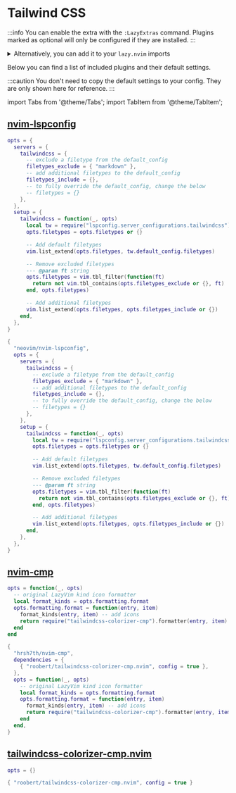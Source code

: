 # Tailwind CSS

<!-- plugins:start -->

:::info
You can enable the extra with the `:LazyExtras` command.
Plugins marked as optional will only be configured if they are installed.
:::

<details>
<summary>Alternatively, you can add it to your <code>lazy.nvim</code> imports</summary>

```lua title="lua/config/lazy.lua" {4}
require("lazy").setup({
  spec = {
    { "LazyVim/LazyVim", import = "lazyvim.plugins" },
    { import = "lazyvim.plugins.extras.lang.tailwind" },
    { import = "plugins" },
  },
})
```

</details>

Below you can find a list of included plugins and their default settings.

:::caution
You don't need to copy the default settings to your config.
They are only shown here for reference.
:::

import Tabs from '@theme/Tabs';
import TabItem from '@theme/TabItem';

## [nvim-lspconfig](https://github.com/neovim/nvim-lspconfig)

<Tabs>

<TabItem value="opts" label="Options">

```lua
opts = {
  servers = {
    tailwindcss = {
      -- exclude a filetype from the default_config
      filetypes_exclude = { "markdown" },
      -- add additional filetypes to the default_config
      filetypes_include = {},
      -- to fully override the default_config, change the below
      -- filetypes = {}
    },
  },
  setup = {
    tailwindcss = function(_, opts)
      local tw = require("lspconfig.server_configurations.tailwindcss")
      opts.filetypes = opts.filetypes or {}

      -- Add default filetypes
      vim.list_extend(opts.filetypes, tw.default_config.filetypes)

      -- Remove excluded filetypes
      --- @param ft string
      opts.filetypes = vim.tbl_filter(function(ft)
        return not vim.tbl_contains(opts.filetypes_exclude or {}, ft)
      end, opts.filetypes)

      -- Add additional filetypes
      vim.list_extend(opts.filetypes, opts.filetypes_include or {})
    end,
  },
}
```

</TabItem>


<TabItem value="code" label="Full Spec">

```lua
{
  "neovim/nvim-lspconfig",
  opts = {
    servers = {
      tailwindcss = {
        -- exclude a filetype from the default_config
        filetypes_exclude = { "markdown" },
        -- add additional filetypes to the default_config
        filetypes_include = {},
        -- to fully override the default_config, change the below
        -- filetypes = {}
      },
    },
    setup = {
      tailwindcss = function(_, opts)
        local tw = require("lspconfig.server_configurations.tailwindcss")
        opts.filetypes = opts.filetypes or {}

        -- Add default filetypes
        vim.list_extend(opts.filetypes, tw.default_config.filetypes)

        -- Remove excluded filetypes
        --- @param ft string
        opts.filetypes = vim.tbl_filter(function(ft)
          return not vim.tbl_contains(opts.filetypes_exclude or {}, ft)
        end, opts.filetypes)

        -- Add additional filetypes
        vim.list_extend(opts.filetypes, opts.filetypes_include or {})
      end,
    },
  },
}
```

</TabItem>

</Tabs>

## [nvim-cmp](https://github.com/hrsh7th/nvim-cmp)

<Tabs>

<TabItem value="opts" label="Options">

```lua
opts = function(_, opts)
  -- original LazyVim kind icon formatter
  local format_kinds = opts.formatting.format
  opts.formatting.format = function(entry, item)
    format_kinds(entry, item) -- add icons
    return require("tailwindcss-colorizer-cmp").formatter(entry, item)
  end
end
```

</TabItem>


<TabItem value="code" label="Full Spec">

```lua
{
  "hrsh7th/nvim-cmp",
  dependencies = {
    { "roobert/tailwindcss-colorizer-cmp.nvim", config = true },
  },
  opts = function(_, opts)
    -- original LazyVim kind icon formatter
    local format_kinds = opts.formatting.format
    opts.formatting.format = function(entry, item)
      format_kinds(entry, item) -- add icons
      return require("tailwindcss-colorizer-cmp").formatter(entry, item)
    end
  end,
}
```

</TabItem>

</Tabs>

## [tailwindcss-colorizer-cmp.nvim](https://github.com/roobert/tailwindcss-colorizer-cmp.nvim)

<Tabs>

<TabItem value="opts" label="Options">

```lua
opts = {}
```

</TabItem>


<TabItem value="code" label="Full Spec">

```lua
{ "roobert/tailwindcss-colorizer-cmp.nvim", config = true }
```

</TabItem>

</Tabs>

<!-- plugins:end -->

